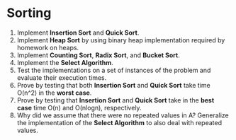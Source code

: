 # Sorting

1. Implement **Insertion Sort** and **Quick Sort**.
2. Implement **Heap Sort** by using binary heap implementation required by homework on heaps.
3. Implement **Counting Sort**, **Radix Sort**, and **Bucket Sort**.
4. Implement the **Select Algorithm**.
5. Test the implementations on a set of instances of the problem and evaluate their execution times.
6. Prove by testing that both **Insertion Sort** and **Quick Sort** take time O(n^2) in the **worst case**.
7. Prove by testing that **Insertion Sort** and **Quick Sort** take in the **best case** time O(n) and O(nlogn), respectively.
8. Why did we assume that there were no repeated values in A? Generalize the implementation of the **Select Algorithm** to also deal with repeated values.